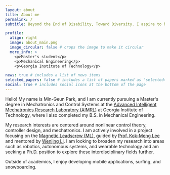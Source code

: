 ```yaml
---
layout: about
title: About me
permalink: /
subtitle: Beyond the End of Disability, Toward Diversity. I aspire to be a pioneer in the field of limb augmentation.

profile:
  align: right
  image: about_main.png
  image_circular: false # crops the image to make it circular
  more_info: >
    <p>Master's student</p>
    <p>Mechanical Engineering</p>
    <p>Georgia Institute of Technology</p>

news: true # includes a list of news items
selected_papers: false # includes a list of papers marked as "selected={true}"
social: true # includes social icons at the bottom of the page
---
```


Hello! My name is Min-Geun Park, and I am currently pursuing a Master's degree in Mechatronics and Control Systems at the [Advanced Intelligent Mechatronics Research Laboratory (AIMRL)](https://aimrl.gatech.edu/) at Georgia Institute of Technology, where I also completed my B.S. in Mechanical Engineering.

My research interests are centered around nonlinear control theory, controller design, and mechatronics. I am actively involved in a project focusing on the [Magnetic Leadscrew (ML)](https://ieeexplore.ieee.org/document/10202569), guided by [Prof. Kok-Meng Lee](https://aimrl.gatech.edu/kmlee.html) and mentored by [Wenjing Li](https://www.linkedin.com/in/wenjing-li-48830616a/). I am looking to broaden my research into areas such as robotics, autonomous systems, and wearable technology and am seeking a Ph.D. position to explore these interdisciplinary fields further.

Outside of academics, I enjoy developing mobile applications, surfing, and snowboarding.
